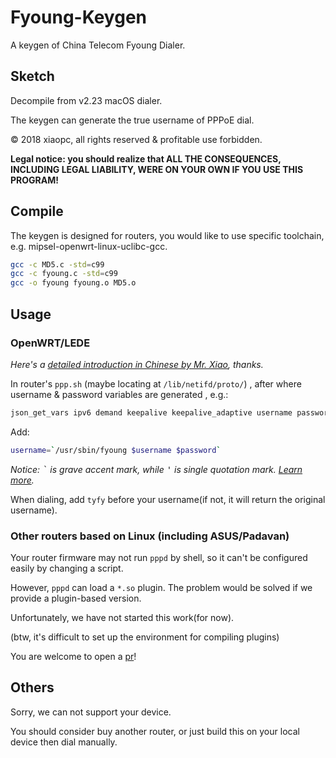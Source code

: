 # Fyoung-Keygen

A keygen of China Telecom Fyoung Dialer.

## Sketch

Decompile from v2.23 macOS dialer.

The keygen can generate the true username of PPPoE dial.

&copy; 2018 xiaopc, all rights reserved & profitable use forbidden. 

**Legal notice: you should realize that ALL THE CONSEQUENCES, INCLUDING LEGAL LIABILITY, WERE ON YOUR OWN IF YOU USE THIS PROGRAM!**

## Compile

The keygen is designed for routers, you would like to use specific toolchain, e.g. mipsel-openwrt-linux-uclibc-gcc.

```bash
gcc -c MD5.c -std=c99
gcc -c fyoung.c -std=c99
gcc -o fyoung fyoung.o MD5.o
```

## Usage

### OpenWRT/LEDE

*Here's a [detailed introduction in Chinese by Mr. Xiao](https://mrxiao.net/openwrt-cross-compile.html), thanks.*

In router's `ppp.sh` (maybe locating at `/lib/netifd/proto/`) , after where username & password variables are generated , e.g.:

```bash
json_get_vars ipv6 demand keepalive keepalive_adaptive username password pppd_options pppname unnumbered
```

Add:

```bash
username=`/usr/sbin/fyoung $username $password`
```

*Notice: <kbd>\`</kbd> is grave accent mark, while <kbd>\'</kbd> is single quotation mark. [Learn more](https://en.wikipedia.org/wiki/Grave_accent#Use_in_programming).*

When dialing, add `tyfy` before your username(if not, it will return the original username).

### Other routers based on Linux (including ASUS/Padavan)

Your router firmware may not run `pppd` by shell, so it can't be configured easily by changing a script.

However, `pppd` can load a `*.so` plugin. The problem would be solved if we provide a plugin-based version.

Unfortunately, we have not started this work(for now).

(btw, it's difficult to set up the environment for compiling plugins)

You are welcome to open a [pr](../../pulls)!

## Others

Sorry, we can not support your device.

You should consider buy another router, or just build this on your local device then dial manually.
